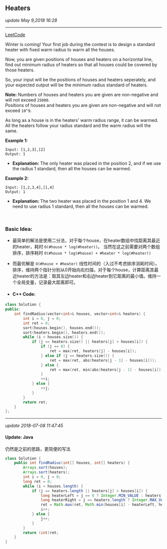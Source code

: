 ## Heaters
_update May 9,2018  16:28_

---
[LeetCode](https://leetcode.com/problems/heaters/description/)

Winter is coming! Your first job during the contest is to design a standard heater with fixed warm radius to warm all the houses.

Now, you are given positions of houses and heaters on a horizontal line, find out minimum radius of heaters so that all houses could be covered by those heaters.

So, your input will be the positions of houses and heaters seperately, and your expected output will be the minimum radius standard of heaters.

**Note:**
Numbers of houses and heaters you are given are non-negative and will not exceed `25000`.  
Positions of houses and heaters you are given are non-negative and will not exceed `10^9`.  

As long as a house is in the heaters' warm radius range, it can be warmed.
All the heaters follow your radius standard and the warm radius will the same.

**Example 1:**

    Input: [1,2,3],[2]
    Output: 1

* **Explanation:** The only heater was placed in the position 2, and if we use the radius 1 standard, then all the houses can be warmed.  

**Example 2:**

    Input: [1,2,3,4],[1,4]
    Output: 1

* **Explanation:** The two heater was placed in the position 1 and 4. We need to use radius 1 standard, then all the houses can be warmed.

<br>

### Basic Idea:
* 最简单的解法是使用二分法，对于每个house，在heater数组中找距离其最近的heater，耗时 `O(#house * log(#heater))`。 当然在这之前需要对两个数组排序，排序耗时 `O(#house * log(#house) + #heater * log(#heater))`  
* 而最优解是 `O(#house + #heater)` 线性时间的（入过不考虑排序消耗时间）。排序，维持两个指针分别从0开始向右扫描，对于每个house，计算距离其最近heater的方法是：取其左边heater和右边heater到它距离的最小值。维持一个全局变量，记录最大距离即可。

* #### C++ Code:
```cpp
class Solution {
public:
    int findRadius(vector<int>& houses, vector<int>& heaters) {
        int i = 0, j = 0;
        int ret = 0;
        sort(houses.begin(), houses.end());
        sort(heaters.begin(), heaters.end());
        while (i < houses.size()) {
            if (j == heaters.size() || heaters[j] > houses[i]) {
                if (j == 0) {
                    ret = max(ret, heaters[j] - houses[i]);
                } else if (j == heaters.size()) {
                    ret = max(ret, abs(heaters[j - 1] - houses[i]));
                } else {
                    ret = max(ret, min(abs(heaters[j - 1] - houses[i]), heaters[j] - houses[i]));
                }
                ++i;
            } else {
                ++j;
            }
        }
        return ret;
    }
};
```

---
_update 2018-07-08 11:47:45_

#### Update: Java
仍然是之前的思路，更简便的写法
```java
class Solution {
    public int findRadius(int[] houses, int[] heaters) {
        Arrays.sort(houses);   
        Arrays.sort(heaters);
        int i = 0, j = 0;
        long ret = 0;
        while (i < houses.length) {
            if (j == heaters.length || heaters[j] > houses[i]) {
                long heaterLeft = j == 0 ? Integer.MIN_VALUE : heaters[j - 1];
                long heaterRight = j == heaters.length ? Integer.MAX_VALUE : heaters[j];
                ret = Math.max(ret, Math.min(houses[i] - heaterLeft, heaterRight - houses[i]));
                i++;
            } else {
                j++;
            }
        }
        return (int)ret;
    }
}
```
